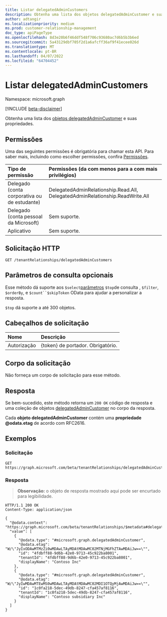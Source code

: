 ```yaml
---
title: Listar delegatedAdminCustomers
description: Obtenha uma lista dos objetos delegatedAdminCustomer e suas propriedades.
author: adtangir
ms.localizationpriority: medium
ms.prod: customer-relationship-management
doc_type: apiPageType
ms.openlocfilehash: 8d3e20b6f46ddf548f706c93680ac7d6b5b3b6ed
ms.sourcegitcommit: 5a43129dbf705f2d1a6afcff36af9f41ecee026d
ms.translationtype: MT
ms.contentlocale: pt-BR
ms.lasthandoff: 04/07/2022
ms.locfileid: "64704452"
---
```

# <a name="list-delegatedadmincustomers"></a>Listar delegatedAdminCustomers
Namespace: microsoft.graph

[!INCLUDE [beta-disclaimer](../../includes/beta-disclaimer.md)]

Obtenha uma lista dos [objetos delegatedAdminCustomer](../resources/delegatedadmincustomer.md) e suas propriedades.

## <a name="permissions"></a>Permissões
Uma das seguintes permissões é obrigatória para chamar esta API. Para saber mais, incluindo como escolher permissões, confira [Permissões](/graph/permissions-reference).

|Tipo de permissão|Permissões (da com menos para a com mais privilégios)|
|:---|:---|
|Delegado (conta corporativa ou de estudante)| DelegatedAdminRelationship.Read.All, DelegatedAdminRelationship.ReadWrite.All |
|Delegado (conta pessoal da Microsoft)| Sem suporte. |
|Aplicativo| Sem suporte. |

## <a name="http-request"></a>Solicitação HTTP

<!-- {
  "blockType": "ignored"
}
-->
``` http
GET /tenantRelationships/delegatedAdminCustomers
```

## <a name="optional-query-parameters"></a>Parâmetros de consulta opcionais
Esse método dá suporte aos `$select`[parâmetros](/graph/query-parameters) `$top`de consulta , `$filter`, `$orderBy`, e `$count``$skipToken` OData para ajudar a personalizar a resposta.  

`$top` dá suporte a até 300 objetos.

## <a name="request-headers"></a>Cabeçalhos de solicitação
|Nome|Descrição|
|:---|:---|
|Autorização|{token} de portador. Obrigatório.|

## <a name="request-body"></a>Corpo da solicitação
Não forneça um corpo de solicitação para esse método.

## <a name="response"></a>Resposta

Se bem-sucedido, este método retorna um `200 OK` código de resposta e uma coleção de objetos [delegatedAdminCustomer](../resources/delegatedadmincustomer.md) no corpo da resposta.

Cada **objeto delegatedAdminCustomer** contém uma **propriedade @odata.etag** de acordo com RFC2616.

## <a name="examples"></a>Exemplos

### <a name="request"></a>Solicitação
<!-- {
  "blockType": "request",
  "name": "list_delegatedadmincustomer"
}
-->
``` http
GET https://graph.microsoft.com/beta/tenantRelationships/delegatedAdminCustomers
```


### <a name="response"></a>Resposta
>**Observação:** o objeto de resposta mostrado aqui pode ser encurtado para legibilidade.
<!-- {
  "blockType": "response",
  "truncated": true,
  "@odata.type": "Collection(microsoft.graph.delegatedAdminCustomer)"
}
-->
``` http
HTTP/1.1 200 OK
Content-Type: application/json

{
  "@odata.context": "https://graph.microsoft.com/beta/tenantRelationships/$metadata#delegatedAdminCustomers",
  "value": [
    {
      "@odata.type": "#microsoft.graph.delegatedAdminCustomer",
      "@odata.etag": "W/\"JyIxODAwMTMzZi0wMDAwLTAyMDAtMDAwMC02MTNjMGFhZTAwMDAiJw==\"",
      "id": "4fdbff88-9d6b-42e0-9713-45c922ba8001",
      "tenantId": "4fdbff88-9d6b-42e0-9713-45c922ba8001",
      "displayName": "Contoso Inc"
    },
    {
      "@odata.type": "#microsoft.graph.delegatedAdminCustomer",
      "@odata.etag": "W/\"JyIwMDAwMTEwMS0wMDAwLTAyMDAtMDAwMC02MDI1OTQyMjAwMDAiJw==\"",
      "id": "1c0fa218-5dec-49db-8247-cfa457af8116",
      "tenantId": "1c0fa218-5dec-49db-8247-cfa457af8116",
      "displayName": "Contoso subsidiary Inc"
    }
  ]
}
```

